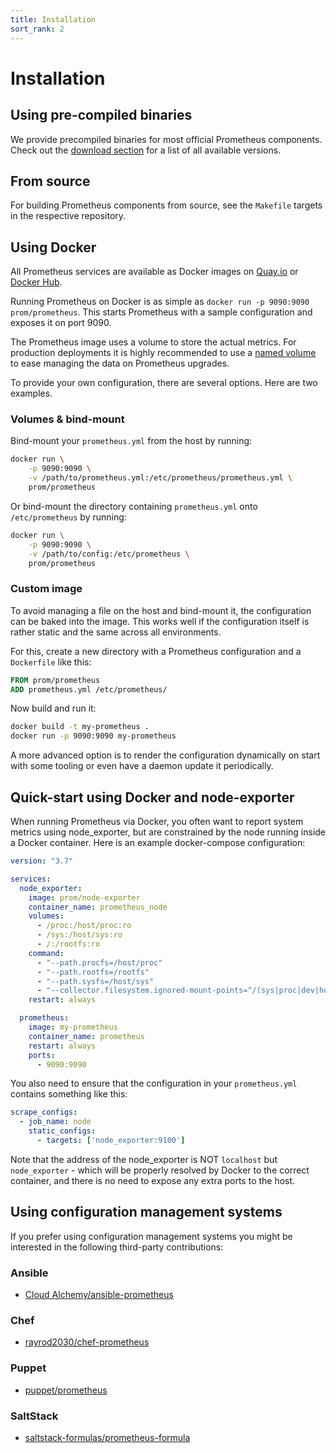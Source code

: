```yaml
---
title: Installation
sort_rank: 2
---
```


# Installation

## Using pre-compiled binaries

We provide precompiled binaries for most official Prometheus components. Check
out the [download section](https://prometheus.io/download) for a list of all
available versions.

## From source

For building Prometheus components from source, see the `Makefile` targets in
the respective repository.

## Using Docker

All Prometheus services are available as Docker images on
[Quay.io](https://quay.io/repository/prometheus/prometheus) or
[Docker Hub](https://hub.docker.com/r/prom/prometheus/).

Running Prometheus on Docker is as simple as `docker run -p 9090:9090
prom/prometheus`. This starts Prometheus with a sample
configuration and exposes it on port 9090.

The Prometheus image uses a volume to store the actual metrics. For
production deployments it is highly recommended to use a
[named volume](https://docs.docker.com/storage/volumes/)
to ease managing the data on Prometheus upgrades.

To provide your own configuration, there are several options. Here are
two examples.

### Volumes & bind-mount

Bind-mount your `prometheus.yml` from the host by running:

```bash
docker run \
    -p 9090:9090 \
    -v /path/to/prometheus.yml:/etc/prometheus/prometheus.yml \
    prom/prometheus
```

Or bind-mount the directory containing `prometheus.yml` onto
`/etc/prometheus` by running:

```bash
docker run \
    -p 9090:9090 \
    -v /path/to/config:/etc/prometheus \
    prom/prometheus
```

### Custom image

To avoid managing a file on the host and bind-mount it, the
configuration can be baked into the image. This works well if the
configuration itself is rather static and the same across all
environments.

For this, create a new directory with a Prometheus configuration and a
`Dockerfile` like this:

```Dockerfile
FROM prom/prometheus
ADD prometheus.yml /etc/prometheus/
```

Now build and run it:

```bash
docker build -t my-prometheus .
docker run -p 9090:9090 my-prometheus
```

A more advanced option is to render the configuration dynamically on start
with some tooling or even have a daemon update it periodically.

## Quick-start using Docker and node-exporter

When running Prometheus via Docker, you often want to report system metrics using node_exporter, 
but are constrained by the node running inside a Docker container. Here is an example docker-compose configuration:

```yml
version: "3.7"

services:
  node_exporter:
    image: prom/node-exporter
    container_name: prometheus_node
    volumes:
      - /proc:/host/proc:ro
      - /sys:/host/sys:ro
      - /:/rootfs:ro
    command:
      - "--path.procfs=/host/proc"
      - "--path.rootfs=/rootfs"
      - "--path.sysfs=/host/sys"
      - "--collector.filesystem.ignored-mount-points=^/(sys|proc|dev|host|etc)($$|/)"
    restart: always

  prometheus:
    image: my-prometheus
    container_name: prometheus
    restart: always
    ports:
      - 9090:9090
```

You also need to ensure that the configuration in your `prometheus.yml` contains something like this:

```yml
scrape_configs:
  - job_name: node
    static_configs:
      - targets: ['node_exporter:9100']
```

Note that the address of the node_exporter is NOT `localhost` but `node_exporter` - which will be properly resolved by Docker to the correct container, 
and there is no need to expose any extra ports to the host.


## Using configuration management systems

If you prefer using configuration management systems you might be interested in
the following third-party contributions:

### Ansible

* [Cloud Alchemy/ansible-prometheus](https://github.com/cloudalchemy/ansible-prometheus)

### Chef

* [rayrod2030/chef-prometheus](https://github.com/rayrod2030/chef-prometheus)

### Puppet

* [puppet/prometheus](https://forge.puppet.com/puppet/prometheus)

### SaltStack

* [saltstack-formulas/prometheus-formula](https://github.com/saltstack-formulas/prometheus-formula)
